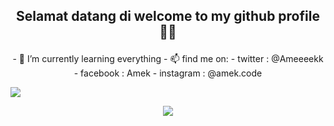 
## <p align='center'> Selamat datang di welcome to my github profile 👋😁 </p>
<p align='center' style='display:flex; flex-direction:column'>
- 🌱 I’m currently learning everything
- 📫 find me on: 
  - twitter : @Ameeeekk
  - facebook : Amek
  - instagram : @amek.code
</p>
<p align='center'>
<img src = "https://github-readme-stats.vercel.app/api?username=Ameeeek&count_private=true&show_icons=true&theme=radical&)](https://github.com/Ameeeek/github-readme-stats)" style="display:flex;">
  </p>
  <p align='center'>
<img src = "https://discord.c99.nl/widget/theme-3/291715441867489291.png">
  </p>
<!--
**Ameeeek/readme** is a ✨ _special_ ✨ repository because its `README.md` (this file) appears on your GitHub profile.
